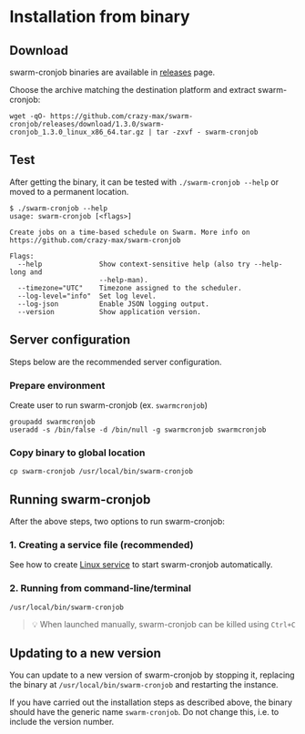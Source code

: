 # Installation from binary

## Download

swarm-cronjob binaries are available in [releases](https://github.com/crazy-max/swarm-cronjob/releases) page.

Choose the archive matching the destination platform and extract swarm-cronjob:

```
wget -qO- https://github.com/crazy-max/swarm-cronjob/releases/download/1.3.0/swarm-cronjob_1.3.0_linux_x86_64.tar.gz | tar -zxvf - swarm-cronjob
```

## Test

After getting the binary, it can be tested with `./swarm-cronjob --help` or moved to a permanent location.

```
$ ./swarm-cronjob --help
usage: swarm-cronjob [<flags>]

Create jobs on a time-based schedule on Swarm. More info on
https://github.com/crazy-max/swarm-cronjob

Flags:
  --help              Show context-sensitive help (also try --help-long and
                      --help-man).
  --timezone="UTC"    Timezone assigned to the scheduler.
  --log-level="info"  Set log level.
  --log-json          Enable JSON logging output.
  --version           Show application version.
```

## Server configuration

Steps below are the recommended server configuration.

### Prepare environment

Create user to run swarm-cronjob (ex. `swarmcronjob`)

```
groupadd swarmcronjob
useradd -s /bin/false -d /bin/null -g swarmcronjob swarmcronjob
```

### Copy binary to global location

```
cp swarm-cronjob /usr/local/bin/swarm-cronjob
```

## Running swarm-cronjob

After the above steps, two options to run swarm-cronjob:

### 1. Creating a service file (recommended)

See how to create [Linux service](linux-service.md) to start swarm-cronjob automatically.

### 2. Running from command-line/terminal

```
/usr/local/bin/swarm-cronjob
```

> :bulb: When launched manually, swarm-cronjob can be killed using `Ctrl+C`

## Updating to a new version

You can update to a new version of swarm-cronjob by stopping it, replacing the binary at `/usr/local/bin/swarm-cronjob` and restarting the instance.

If you have carried out the installation steps as described above, the binary should have the generic name `swarm-cronjob`. Do not change this, i.e. to include the version number.
